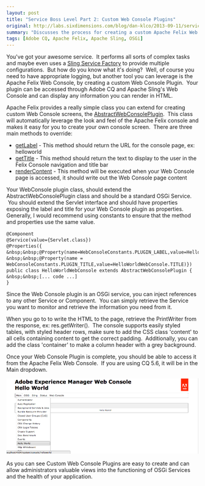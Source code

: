 ```yaml
---
layout: post
title: "Service Boss Level Part 2: Custom Web Console Plugins"
original: http://labs.sixdimensions.com/blog/dan-klco/2013-09-11/service-boss-level-part-2-custom-web-console-plugins
summary: "Discusses the process for creating a custom Apache Felix Web Console Plugin"
tags: [Adobe CQ, Apache Felix, Apache Sling, OSGi]
---
```


You've got your awesome service. &nbsp;It performs all sorts of complex tasks and maybe even uses a [Sling Service Factory][1] to provide multiple configurations. &nbsp;But how do you know what it's doing? &nbsp;Well, of course you need to have appropriate logging, but another tool you can leverage is the Apache Felix Web Console, by creating a custom Web Console Plugin. &nbsp;Your plugin can be accessed through Adobe CQ and Apache Sling's&nbsp;Web Console and can display any information you can render in HTML.

Apache Felix provides a really simple class you can extend for creating custom Web Console screens, the [AbstractWebConsolePlugin][2]. &nbsp;This class will automatically leverage the look and feel of the Apache Felix console and makes it easy for you to create your own console screen. &nbsp;There are three main methods to override:

  * [getLabel][3] \- This method should return the URL for the console page, ex: helloworld
  * [getTitle][4] \- This method should return the text to display to the user in the Felix Console navigation and title bar
  * [renderContent][5] \- This method will be executed when your Web Console page is accessed, it should write out the Web Console page content

Your WebConsole plugin class, should extend the AbstractWebConsolePlugin class and should be a standard OSGi Service. &nbsp;You should extend the Servlet interface and should have properties exposing the label and title for your Web Console plugin as properties. Generally, I would recommend using constants to ensure that the method and properties use the same value.


    @Component
    @Service(value={Servlet.class})
    @Properties({
    &nbsp;&nbsp;@Property(name=WebConsoleConstants.PLUGIN_LABEL,value=HelloWorldWebConsole.LABEL),
    &nbsp;&nbsp;@Property(name = WebConsoleConstants.PLUGIN_TITLE,value=HelloWorldWebConsole.TITLE)})
    public class HelloWorldWebConsole extends AbstractWebConsolePlugin {
    &nbsp;&nbsp;[... code ...]
    }

Since the Web Console plugin is an OSGi service, you can inject references to any other Service or Component. &nbsp;You can simply retrieve the Service you want to monitor and retrieve the information you need from it.

When you go to to write the HTML to the page, retrieve the PrintWriter from the response, ex: res.getWriter(). &nbsp;The console supports easily styled tables, with styled header rows, make sure to add the CSS class 'content' to all cells containing content to get the correct padding. &nbsp;Additionally, you can add the class 'container' to make a column header with a grey background.

Once your Web Console Plugin is complete, you should be able to access it from the Apache Felix Web Console. &nbsp;If you are using CQ 5.6, it will be in the Main dropdown.

![Web Console Plugin Screen][6]

As you can see Custom Web Console Plugins are easy to create and can allow administrators valuable views into the functioning of OSGi Services and the health of your application.

   [1]: http://labs.sixdimensions.com/blog/dan-klco/2013-08-27/service-boss-level-service-factories (Sling Service Factories)
   [2]: http://felix.apache.org/apidocs/webconsole/3.0.0/org/apache/felix/webconsole/AbstractWebConsolePlugin.html (Felix AbstractWebConsolePlugin)
   [3]: http://felix.apache.org/apidocs/webconsole/3.0.0/org/apache/felix/webconsole/AbstractWebConsolePlugin.html#getLabel() (JavaDocs for the getLabel method)
   [4]: http://felix.apache.org/apidocs/webconsole/3.0.0/org/apache/felix/webconsole/AbstractWebConsolePlugin.html#getTitle() (JavaDocs for the getTitle method)
   [5]: http://felix.apache.org/apidocs/webconsole/3.0.0/org/apache/felix/webconsole/AbstractWebConsolePlugin.html#renderContent(javax.servlet.http.HttpServletRequest,%20javax.servlet.http.HttpServletResponse) (JavaDocs for the renderContent Method)
   [6]: /images/posts/2013-09-11-service-boss-level-part-2-custom-web-console-plugins/web-console-plugin.png
  
